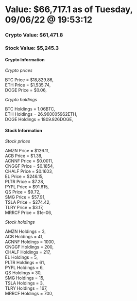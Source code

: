 # Value: $66,717.1 as of Tuesday, 09/06/22 @ 19:53:12 

### Crypto Value: $61,471.8

### Stock Value: $5,245.3

#### Crypto Information 
*Crypto prices* 

BTC Price = $18,829.86,  
ETH Price = $1,535.74,  
DOGE Price = $0.06,  


*Crypto holdings* 

BTC Holdings = 1.06BTC,  
ETH Holdings = 26.960005962ETH,  
DOGE Holdings = 1809.826DOGE,  


#### Stock Information 

*Stock prices* 

AMZN Price = $126.11,  
ACB Price = $1.38,  
ACNNF Price = $0.0011,  
CNGGF Price = $0.1854,  
CHALF Price = $0.1603,  
EL Price = $246.15,  
PLTR Price = $7.28,  
PYPL Price = $91.615,  
QS Price = $9.72,  
SMG Price = $57.91,  
TSLA Price = $274.42,  
TLRY Price = $3.17,  
MRRCF Price = $1e-06,  


*Stock holdings* 

AMZN Holdings = 3,  
ACB Holdings = 41,  
ACNNF Holdings = 1000,  
CNGGF Holdings = 200,  
CHALF Holdings = 217,  
EL Holdings = 5,  
PLTR Holdings = 61,  
PYPL Holdings = 6,  
QS Holdings = 30,  
SMG Holdings = 15,  
TSLA Holdings = 3,  
TLRY Holdings = 167,  
MRRCF Holdings = 700,  


